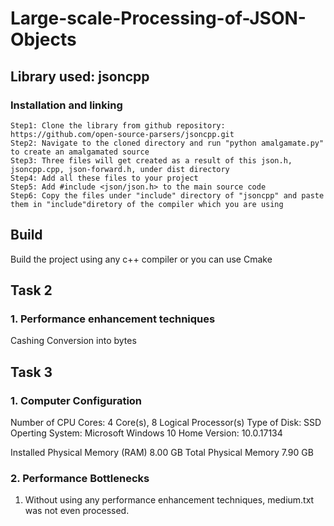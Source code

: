 # Large-scale-Processing-of-JSON-Objects

## Library used: jsoncpp
### Installation and linking 
```
Step1: Clone the library from github repository: https://github.com/open-source-parsers/jsoncpp.git
Step2: Navigate to the cloned directory and run "python amalgamate.py" to create an amalgamated source
Step3: Three files will get created as a result of this json.h, jsoncpp.cpp, json-forward.h, under dist directory
Step4: Add all these files to your project 
Step5: Add #include <json/json.h> to the main source code 
Step6: Copy the files under "include" directory of "jsoncpp" and paste them in "include"diretory of the compiler which you are using  
```
## Build
Build the project using any c++ compiler or you can use Cmake

## Task 2
### 1. Performance enhancement techniques
Cashing
Conversion into bytes

## Task 3
### 1. Computer Configuration
Number of CPU Cores:  4 Core(s), 8 Logical Processor(s)
Type of Disk: SSD
Operting System: Microsoft Windows 10 Home 
Version:	10.0.17134 

Installed Physical Memory (RAM)	8.00 GB
Total Physical Memory	7.90 GB

### 2. Performance Bottlenecks
1. Without using any performance enhancement techniques, medium.txt was not even processed.



